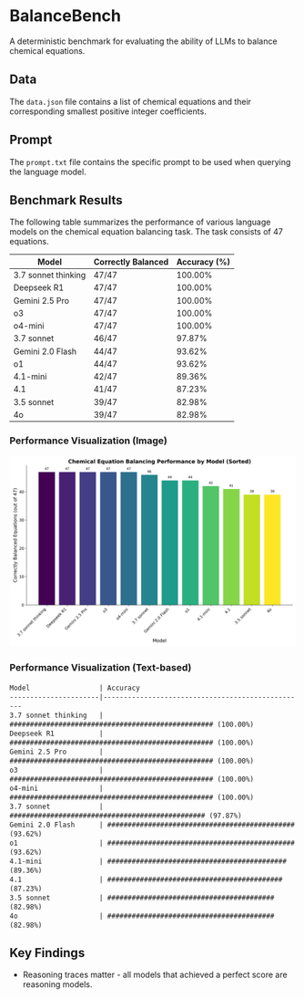 # BalanceBench

A deterministic benchmark for evaluating the ability of LLMs to balance chemical equations.

## Data

The `data.json` file contains a list of chemical equations and their corresponding smallest positive integer coefficients.

## Prompt

The `prompt.txt` file contains the specific prompt to be used when querying the language model.

## Benchmark Results

The following table summarizes the performance of various language models on the chemical equation balancing task. The task consists of 47 equations.

| Model                 | Correctly Balanced | Accuracy (%) |
|-----------------------|--------------------|--------------|
| 3.7 sonnet thinking   | 47/47              | 100.00%      |
| Deepseek R1           | 47/47              | 100.00%      |
| Gemini 2.5 Pro        | 47/47              | 100.00%      |
| o3                    | 47/47              | 100.00%      |
| o4-mini               | 47/47              | 100.00%      |
| 3.7 sonnet            | 46/47              | 97.87%       |
| Gemini 2.0 Flash      | 44/47              | 93.62%       |
| o1                    | 44/47              | 93.62%       |
| 4.1-mini              | 42/47              | 89.36%       |
| 4.1                   | 41/47              | 87.23%       |
| 3.5 sonnet            | 39/47              | 82.98%       |
| 4o                    | 39/47              | 82.98%       |

### Performance Visualization (Image)

![Model Performance Comparison](./model_performance_comparison_sorted.png)

### Performance Visualization (Text-based)

```
Model                 | Accuracy
----------------------|--------------------------------------------------
3.7 sonnet thinking   | ################################################## (100.00%)
Deepseek R1           | ################################################## (100.00%)
Gemini 2.5 Pro        | ################################################## (100.00%)
o3                    | ################################################## (100.00%)
o4-mini               | ################################################## (100.00%)
3.7 sonnet            | ################################################ (97.87%)
Gemini 2.0 Flash      | ############################################## (93.62%)
o1                    | ############################################## (93.62%)
4.1-mini              | ############################################ (89.36%)
4.1                   | ########################################### (87.23%)
3.5 sonnet            | ######################################### (82.98%)
4o                    | ######################################### (82.98%)
```

## Key Findings

*   Reasoning traces matter - all models that achieved a perfect score are reasoning models.
